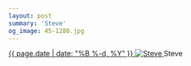 ```yaml
---
layout: post
summary: 'Steve'
og_image: 45-1280.jpg
---
```


<p>
 <time>
  <a href="/45">
   {{ page.date | date: "%B %-d, %Y" }}
  </a>
 </time>
 <a href="/45">
  <img alt="Steve" sizes="(min-width: 700px) 50vw, calc(100vw - 2rem)" src="{{ site.assets_url }}/45-640.jpg" srcset="{{ site.assets_url }}/45-1280.jpg 1280w, {{ site.assets_url }}/45-960.jpg 960w, {{ site.assets_url }}/45-640.jpg 640w, {{ site.assets_url }}/45-320.jpg 320w"/>
 </a>
 <span>
  Steve
 </span>
</p>
